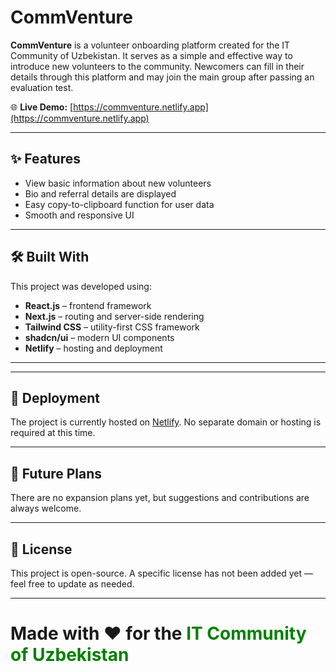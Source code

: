 # CommVenture

**CommVenture** is a volunteer onboarding platform created for the IT Community of Uzbekistan. It serves as a simple and effective way to introduce new volunteers to the community. Newcomers can fill in their details through this platform and may join the main group after passing an evaluation test.

🌐 **Live Demo:** [https://commventure.netlify.app](https://commventure.netlify.app)

---

## ✨ Features

- View basic information about new volunteers
- Bio and referral details are displayed
- Easy copy-to-clipboard function for user data
- Smooth and responsive UI


---

## 🛠 Built With

This project was developed using:

- **React.js** – frontend framework
- **Next.js** – routing and server-side rendering
- **Tailwind CSS** – utility-first CSS framework
- **shadcn/ui** – modern UI components
- **Netlify** – hosting and deployment

---



---

## 🚀 Deployment

The project is currently hosted on [Netlify](https://www.netlify.com/). No separate domain or hosting is required at this time.

---

## 🔮 Future Plans

There are no expansion plans yet, but suggestions and contributions are always welcome.

---

## 📄 License

This project is open-source. A specific license has not been added yet — feel free to update as needed.

---

 <h1>Made with ❤️ for the <span style="color:green;">IT Community of Uzbekistan</span></h1>


